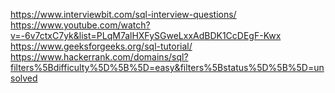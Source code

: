 https://www.interviewbit.com/sql-interview-questions/
<br>
https://www.youtube.com/watch?v=-6v7ctxC7yk&list=PLqM7alHXFySGweLxxAdBDK1CcDEgF-Kwx
<br>
https://www.geeksforgeeks.org/sql-tutorial/
<br>
https://www.hackerrank.com/domains/sql?filters%5Bdifficulty%5D%5B%5D=easy&filters%5Bstatus%5D%5B%5D=unsolved
